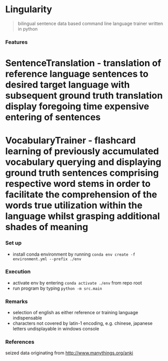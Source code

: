 # Lingularity

> bilingual sentence data based command line language trainer written in python

### Features

# SentenceTranslation - translation of reference language sentences to desired target language with subsequent ground truth translation display foregoing time expensive entering of sentences

# VocabularyTrainer - flashcard learning of previously accumulated vocabulary querying and displaying ground truth sentences comprising respective word stems in order to facilitate the comprehension of the words true utilization within the language whilst grasping additional shades of meaning


### Set up

* install conda environment by running `conda env create -f environment.yml --prefix ./env`

### Execution 

* activate env by entering `conda activate ./env` from repo root
* run program by typing `python -m src.main` 

### Remarks

* selection of english as either reference or training language indispensable
* characters not covered by latin-1 encoding, e.g. chinese, japanese letters undisplayable in windows console 

### References

seized data originating from http://www.manythings.org/anki



